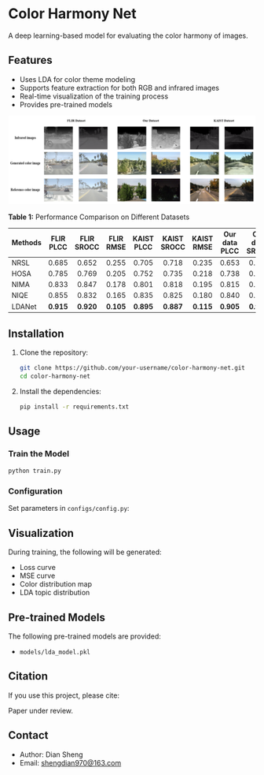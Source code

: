 
# Color Harmony Net

A deep learning-based model for evaluating the color harmony of images.

## Features

-   Uses LDA for color theme modeling
-   Supports feature extraction for both RGB and infrared images
-   Real-time visualization of the training process
-   Provides pre-trained models

![Illustrations of image groups in different datasets](./image/Images%20of%20different%20datasets.png)

**Table 1:** Performance Comparison on Different Datasets

| Methods | FLIR PLCC | FLIR SROCC | FLIR RMSE | KAIST PLCC | KAIST SROCC | KAIST RMSE | Our data PLCC | Our data SROCC | Our data RMSE |
| :------ | :-------: | :--------: | :-------: | :--------: | :---------: | :--------: | :-----------: | :------------: | :-----------: |
| NRSL    | 0.685     | 0.652      | 0.255     | 0.705      | 0.718       | 0.235      | 0.653         | 0.620          | 0.268         |
| HOSA    | 0.785     | 0.769      | 0.205     | 0.752      | 0.735       | 0.218      | 0.738         | 0.725          | 0.245         |
| NIMA    | 0.833     | 0.847      | 0.178     | 0.801      | 0.818       | 0.195      | 0.815         | 0.827          | 0.185         |
| NIQE    | 0.855     | 0.832      | 0.165     | 0.835      | 0.825       | 0.180      | 0.840         | 0.838          | 0.170         |
| LDANet  | **0.915** | **0.920**  | **0.105** | **0.895**  | **0.887**   | **0.115**  | **0.905**     | **0.910**      | **0.095**     |

## Installation

1. Clone the repository:

    ```bash
    git clone https://github.com/your-username/color-harmony-net.git
    cd color-harmony-net
    ```

2. Install the dependencies:

    ```bash
    pip install -r requirements.txt
    ```

## Usage

### Train the Model

```bash
python train.py
```

### Configuration

Set parameters in `configs/config.py`:

## Visualization

During training, the following will be generated:

-   Loss curve
-   MSE curve
-   Color distribution map
-   LDA topic distribution

## Pre-trained Models

The following pre-trained models are provided:

-   `models/lda_model.pkl`

## Citation

If you use this project, please cite:

Paper under review.

## Contact

-   Author: Dian Sheng
-   Email: shengdian970@163.com
```
